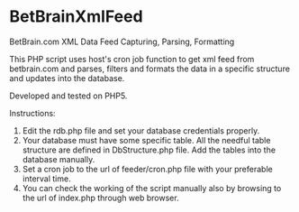 # BetBrainXmlFeed
BetBrain.com XML Data Feed Capturing, Parsing, Formatting

This PHP script uses host's cron job function to get xml feed from betbrain.com and parses, filters and formats the data in a specific structure and updates into the database.

Developed and tested on PHP5.

Instructions:
1. Edit the rdb.php file and set your database credentials properly.
2. Your database must have some specific table. All the needful table structure are defined in DbStructure.php file. Add the tables into the database manually.
3. Set a cron job to the url of feeder/cron.php file with your preferable interval time.
4. You can check the working of the script manually also by browsing to the url of index.php through web browser.
